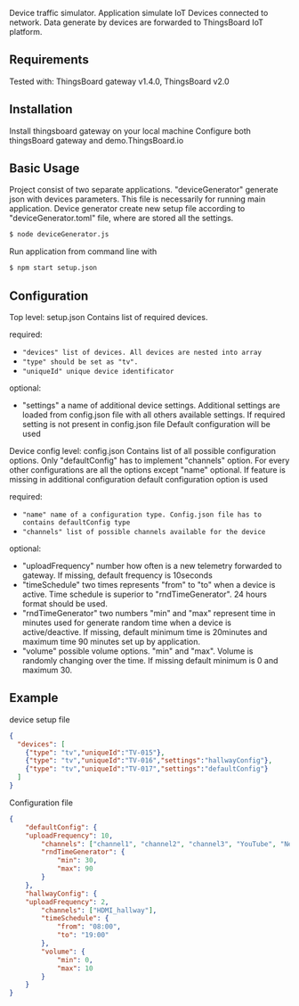 Device traffic simulator.
Application simulate IoT Devices connected to network.
Data generate by devices are forwarded to ThingsBoard IoT platform.

## Requirements

Tested with: ThingsBoard gateway v1.4.0,
             ThingsBoard v2.0


## Installation

Install thingsboard gateway on your local machine
Configure both thingsBoard gateway and demo.ThingsBoard.io


## Basic Usage

Project consist of two separate applications.
"deviceGenerator" generate json with devices parameters. This file is necessarily for running main application. Device generator create new setup file according to "deviceGenerator.toml" file, where are stored all the settings.
```sh
$ node deviceGenerator.js
```

Run application from command line with
```sh
$ npm start setup.json
```

## Configuration

Top level: setup.json
Contains list of required devices.

required:
- `"devices" list of devices. All devices are nested into array`
- `"type" should be set as "tv".`
- `"uniqueId" unique device identificator`

optional:
- "settings" a name of additional device settings. Additional settings are loaded from config.json file with all others available settings. If required setting is not present in config.json file Default configuration will be used


Device config level: config.json
Contains list of all possible configuration options. Only "defaultConfig" has to implement "channels" option. For every other configurations are all the options except "name" optional. If feature is missing in additional configuration default configuration option is used

required:
- `"name" name of a configuration type. Config.json file has to contains defaultConfig type`
- `"channels" list of possible channels available for the device`

optional:
- "uploadFrequency" number how often is a new telemetry forwarded to gateway. If missing, default frequency is 10seconds
- "timeSchedule" two times represents "from" to "to" when a device is active. Time schedule is superior to "rndTimeGenerator". 24 hours format should be used.
- "rndTimeGenerator" two numbers "min" and "max" represent time in minutes used for generate random time when a device is active/deactive. If missing, default minimum time is 20minutes and maximum time 90 minutes set up by application.
- "volume" possible volume options. "min" and "max". Volume is randomly changing over the time. If missing default minimum is 0 and maximum 30.

## Example

device setup file
```json
{
  "devices": [
    {"type": "tv","uniqueId":"TV-015"},
    {"type": "tv","uniqueId":"TV-016","settings":"hallwayConfig"},
    {"type": "tv","uniqueId":"TV-017","settings":"defaultConfig"}
  ]
}
```

Configuration file
```json
{
	"defaultConfig": {
    "uploadFrequency": 10,
		"channels": ["channel1", "channel2", "channel3", "YouTube", "Netflix", "radio", "NAS", "HDMI"],
		"rndTimeGenerator": {
			"min": 30,
			"max": 90
		}
	},
	"hallwayConfig": {
    "uploadFrequency": 2,
		"channels": ["HDMI_hallway"],
		"timeSchedule": {
			"from": "08:00",
			"to": "19:00"
		},
		"volume": {
			"min": 0,
			"max": 10
		}
	}
}
```
